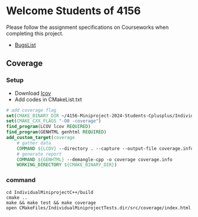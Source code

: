 # Welcome Students of 4156
Please follow the assignment specifications on Courseworks when completing this project.
* [BugsList](./fix_bug.md)
## Coverage 
### Setup 
* Download [lcov](https://github.com/linux-test-project/lcov) 
* Add codes in CMakeList.txt
``` cmake
# add coverage flag
set(CMAKE_BINARY_DIR ~/4156-Miniproject-2024-Students-Cplusplus/IndividualMiniprojectC++/build/CMakeFiles/IndividualMiniprojectTests.dir/src)
set(CMAKE_CXX_FLAGS "-O0 -coverage")
find_program(LCOV lcov REQUIRED)
find_program(GENHTML genhtml REQUIRED)
add_custom_target(coverage
    # gather data
    COMMAND ${LCOV} --directory . --capture --output-file coverage.info
    # generate report
    COMMAND ${GENHTML} --demangle-cpp -o coverage coverage.info
    WORKING_DIRECTORY ${CMAKE_BINARY_DIR})
```
### command
```
cd IndividualMiniprojectC++/build
cmake ..
make && make test && make coverage
open CMakeFiles/IndividualMiniprojectTests.dir/src/coverage/index.html
```

